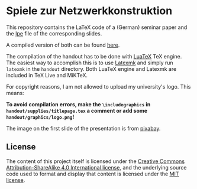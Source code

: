 # Spiele zur Netzwerkkonstruktion

This repository contains the LaTeX code of a (German) seminar paper
and the [Ipe](https://ipepresenter.otfried.org/) file of the corresponding slides.

A compiled version of both can be found [here](https://link.maximilianreif.de/nws).

The compilation of the handout has to be done
with [LuaTeX](https://luatex.org/) TeX engine.
The easiest way to accomplish this is
to use [Latexmk](https://www.ctan.org/pkg/latexmk)
and simply run `latexmk` in the `handout` directory.
Both LuaTeX engine and Latexmk are included in TeX Live and MiKTeX.

For copyright reasons, I am not allowed to upload my university's logo.
This means:

**To avoid compilation errors,
make the `\includegraphics` in `handout/supplies/titlepage.tex` a comment
or add some `handout/graphics/logo.png`!**

The image on the first slide of the presentation is from
[pixabay](https://pixabay.com/vectors/social-media-people-social-networks-7278965/).


## License

The content of this project itself is licensed under the
[Creative Commons Attribution-ShareAlike 4.0 International license](https://creativecommons.org/licenses/by-sa/4.0/),
and the underlying source code used to format and display that content
is licensed under the [MIT license](LICENSE.md).
